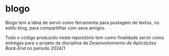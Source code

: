 # blogo

Blogo tem a ideia de servir como ferramenta para postagem de textos, no estilo blog, para compartilhar com seus amigos.


Todo o código produzido neste repositório tem como finalidade servir como entregas para o projeto da disciplina de *Desenvolvimento de Aplicações Back-End* no periodo 2024/1 
